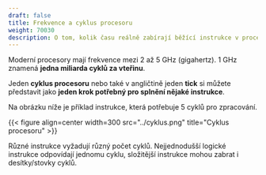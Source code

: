 ```yaml
---
draft: false
title: Frekvence a cyklus procesoru
weight: 70030
description: O tom, kolik času reálně zabírají běžící instrukce v procesorech
---
```


Moderní procesory mají frekvence mezi 2 až 5 GHz (gigahertz). 1 GHz znamená **jedna miliarda cyklů za vteřinu**. 

<div class="note-blue">

Jeden **cyklus procesoru** nebo také v angličtině jeden **tick** si můžete představit jako **jeden krok potřebný pro splnění nějaké instrukce**.

</div>

Na obrázku níže je příklad instrukce, která potřebuje 5 cyklů pro zpracování.

{{< figure align=center width=300 src="../cyklus.png" title="Cyklus procesoru" >}}

<div class="note-blue">

Různé instrukce vyžadují různý počet cyklů. Nejjednodušší logické instrukce odpovídají jednomu cyklu, složitější instrukce mohou zabrat i desítky/stovky cyklů.

</div>